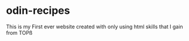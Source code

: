 # odin-recipes

This is my First ever website created with only using html skills that I gain from TOPß